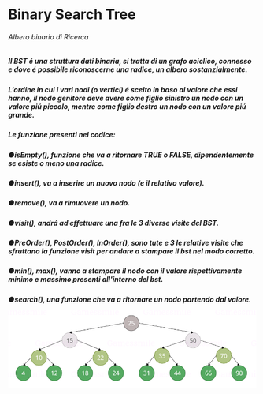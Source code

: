 <html>
<h1>Binary Search Tree</h><br>
<h6>Albero binario di Ricerca</h><br>


<h5>Il BST é una struttura dati binaria, si tratta di un grafo aciclico, connesso e dove é possibile riconoscerne una radice, un albero sostanzialmente.</h><br>
<h5>L'ordine in cui i vari nodi (o vertici) é scelto in baso al valore che essi hanno, il nodo genitore deve avere come figlio sinistro un nodo con un valore piú piccolo, mentre come figlio destro un nodo con un valore piú grande.</h><br>

<h5>Le funzione presenti nel codice:</h><br>
<h5>●isEmpty(), funzione che va a ritornare TRUE o FALSE, dipendentemente se esiste o meno una radice.</h><br>
<h5>●insert(), va a inserire un nuovo nodo (e il relativo valore).</h><br>
<h5>●remove(), va a rimuovere un nodo.</h><br>
<h5>●visit(), andrá ad effettuare una fra le 3 diverse visite del BST.</h><br>
<h5>●PreOrder(), PostOrder(), InOrder(), sono tute e 3 le relative visite che sfruttano la funzione visit per andare a stampare il bst nel modo corretto.</h><br>
<h5>●min(), max(), vanno a stampare il nodo con il valore rispettivamente minimo e massimo presenti all'interno del bst.</h><br>
<h5>●search(), una funzione che va a ritornare un nodo partendo dal valore.</h><br>

![BST_used_in_the_example](BST_used_in_the_example.png)
</html>
